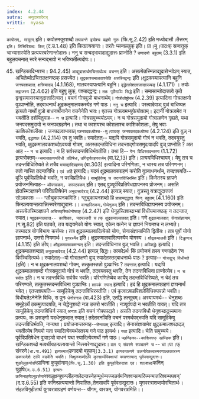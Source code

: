 ```yaml
---
index:  4.2.44
sutra:  अनुदात्तादेरञ्
vritti:  nyasa
---
```


`कापोतम्, मायूरम्` इति। कपोतमयूरशब्दौ `लघावन्ते द्वयोश्च बह्वषो गुरुः` (फि.सू.2.42) इति मध्योदात्तौ` । `तैत्तरम्` इति। तित्तिरिशब्दः कित्` (द.उ.1.48) इति कित्प्रत्ययान्तः। तरतेः प्सन्वल्लुक् इति। प्रा।मु।पाठःफ् सन्वत्तुक् चाभ्यासस्येति प्रत्ययस्वरेणान्तोदात्तः। ननु च सन्वद्भावादाद्युदात्तः प्राप्नोति ? `उणादयो बहुलम्` (3.3.1) इति बहुलवचनात् स्वरे सन्वद्भावो न भविष्यतीत्यदोषः।।

45. खण्डिकादिभ्यश्च। 94.2.45)
`आद्युदात्तार्थमचित्तार्थञ्च वचनम्` इति। असत्येतस्मिन्नाद्युदात्तेभ्योऽण् स्यात्, अचितेब्योऽचित्तलक्षणष्ठक् प्रसज्येत। `क्षुद्रकाश्चमालवाश्चेति क्षत्तरियद्वन्द्वः` इति।क्षुद्रकस्यापत्यानि बहूनि `जनपदशब्दात् क्षत्त्रियादञ्` (4.1.168), मालवस्यापत्यानि बहूनि। `वृद्धेत्कोशलाजादाञ्ञ्यङ्` (4.1.171) । तयोः `तद्राजस्य` (2.4.62) इति बहुषु लुक्, पश्चाद्द्वन्द्वः। `ततः पूर्वेणाञि सिद्धे` इति। समासान्तोदात्तत्वे कृते द्वन्द्वसमासस्यानुदात्तादित्वात्। वचनं गोत्रवुञो बाधनार्थम्। `गोत्रोक्षोष्ट्रोरभ्र` (4.2.39) इत्यादिना गोत्रलक्षणो वुञ्प्राप्नोति, तद्बाधनार्थं क्षुद्रकलृमालवकस्येह गणे पाठः।
`ननु च` इत्यादि। परत्वादेवाञ् वुञं बाधिष्यत इत्यतो नार्थो वुञो बाधनार्थेनानेन वचनेनेति भावः। एतच्च गोत्रत्वमभ्युपेत्योक्तम्। इदानीं गोत्रत्वमेव न भवतीति दर्शयितुमाह-- `न च` इत्यादि। गोत्रसमुच्चयोऽयम्। न च गोत्रसमुदायो गोत्रग्रहणेन गृह्यते, यथा जनपदसमुदायो न जनपदग्रहणेन। तथा च काशयश्च कोशलाश्च काशिकोशलाः, तेषु भवाः काशिकोशलीयाः। जनपदत्वाभावात् `प्जनपदवध्योश्च--मु।पाठःफ् जनपदतदवध्योश्च` (4.2.124) इति वुञ् न भवति, `वृद्धाश्छः` (4.2.114) एव तु भवति। स्यादेतत्-- यद्यपि गोत्रसमुदायो गोत्रं न भवति, तदवयुस्तु भवति, क्षुद्रकमालवकशब्दोऽवयवो गोत्रम्, अतस्तदन्तविधिना तदन्ताद्गोत्रसमुदःयादपि वुञ् प्राप्नोति ? अत आह -- `न च` इत्यादि। न हि सर्वस्तदन्तविधिर्भवतीति। तथा हि-- `येन विधिस्तदन्तस्य` (1.1.72) इत्यत्रोक्तम्--`समासप्रत्ययविधौ प्रतिषेधः`, `उगिद्वर्णग्रहणवर्जम्` (वा.12,13) इति। प्रत्ययविधिश्चायम्। येषु तत्र च तदन्तविधिरिष्यते ते तत्रैव `भयाद्यादिग्रहणम्` (वा.303) इत्यादिना परिगणिताः, न चास्य तत्र परिगणनम्। ततो नास्ति तदन्तविधिः। `एवं तर्हि` इत्यादि। यदयं क्षुद्रमालवकग्रहणं करोति वुञ्बाधनर्थाम्, तज्ज्ञापयति-- वुञि पूर्वविप्रतिषेधो भवति, न परविप्रतिषेधः। `सामूहिकेषु च तदन्तविधिरस्ति` इति। किमेतस्य ज्ञापने प्रयोजनमित्याह-- `औपगवकम्, कापटवकम्` इति। एतद् वुञ्पूर्वविप्रतिषेधज्ञापनस्य प्रोजनम्। असति ह्येतस्मिञ्ज्ञापने परिविप्रतिषेधेन `अनुदात्तादेरञ्` (4.2.44) इत्यञ् स्यात्। वुञस्तु यत्राद्युदात्तत्वं सोऽवकाशः --- ग्लौचुकायनकमिति। ग्लुचुकायनशब्दो हि `प्राचामवृद्धात् फिन् बहुलम्` (4.1.160) इति फिन्प्रत्ययान्तत्वान्नित्स्वरेणाद्युदात्तः।। `वानहस्तिकम्,गोथेनुकम्` इति। तदन्तविधिज्ञापनस्य प्रयोजनम्। असत्येतस्मिञ्ज्ञापने `अचित्तहस्तिधेनोष्ठक्` (4.2.47) इति धेनुहस्तिशब्दाभ्यां विधीयमानष्ठक् न तदन्तात् स्यात्।
`प्क्षुद्रकमालवात्-- काशिका, पदमञ्जरी च।फ् क्षुद्रकमालवकात्` इति। गणे `क्षुद्रकमालवात् सेनासंज्ञायाम्` (ग.सू.82) इति पठ्यते, तत्र यद्ययमेको योगः स्यात्, एकेन यत्नेन च ज्ञापनं नियमश्च न लभ्यते। तस्मादत्र योगविभागः कर्त्तव्यः। तत्र क्षुद्रकमालवादित्येको योगः, सेनासंज्ञायामिति द्वितीयः। तत्र पूर्वो योगो ज्ञापनार्थः, उत्तरो नियमार्थः। `पुनरस्यैव` इति। क्षुद्रकमालवादित्यस्यैव योगस्य । `क्षौद्रकमालवी` इति। `टिड्ढाणञ्` (4.1.15) इति ङीप्। `क्षौद्रकमालवकमन्यत्` इति। तदन्तविधिनात्र वुञ् भवति।
`अञ्सिद्धेः` इत्यादि। क्षुद्रकमालशब्दात् `अनुदात्तादेरञ्` (4.2.44) इत्यञ् सिद्धः। तत्कोऽर्थः किं प्रयोजनं तस्य गणपाठेन ?न किञ्चिदित्यर्थः। स्यादेतत्--यो गोत्रलक्षणो वुञ् स्यादेतस्तद्बाधनार्थः पाठः ? इत्याह-- `गोत्राद्वुञ् विधीयते` (इति)। न च क्षुद्रकमालवशब्दो गोत्रम्, तत्कुतस्ततो वुञ्प्राप्तिः ? `तदन्तात्` इत्यादि। यद्यपि क्षुद्रकमालवशब्दो गोत्रसमुदायो गोत्रं न भवति, तदवयवस्तु भवति, तेन तदन्तविधिना प्राप्नोत्येव। `न च सर्वतः` इति। न च तदन्तविधिः सर्वत्रैव भवति। परिगणितेष्वेव कार्येषु तदन्तविधिरिष्यते, न चेदं तत्र परिगण्यते, तत्कुतस्तदन्तविधिना वुञ्प्राप्तिः। `ज्ञापकं स्यात्` इत्यादि। इदं हि क्षुद्रकमालवग्रहणं ज्ञापनार्थं भवेत्। एतज्ज्ञापयति-- सामूहिकेषु तदन्तविधिरस्तीति। एवं कृत्वाऽषडपिशलेर्विधिरुपपन्नो भवति। विधीयतेऽनेनेति विधिः, स पुनः `धेनोरनञः` (वा.423) इति, एतद्धि तत्सूत्रम्। अस्यायमर्थः-- धेनुशब्दः समूहेऽर्थे ठकमुत्पादयति, न चेद्धेनुशब्दो नञ उत्तरो भवतीति। नञ्पूर्वपदो न भवतीति यावत्। यदि तत्र सामूहिकेषु तदन्तविधिर्न स्यात् `अनञः` इति वचनं नोपपपद्यते। असति तदन्तविधौ धेनुशब्दादुच्यमानः प्रत्ययः, कः प्रसङ्गो यदधेनुशब्दात् स्यात् ! तदेतदनञिति वचनं परमर्थवद्भवति यदि सामूहिकेषु तदन्तविधिर्भवति, नान्यथा। प्रयोजनान्तरमाह--`सेनायाम्` इत्यादि। सेनासंज्ञायामेव क्षुद्रकमालशब्दादञ् भवतीत्येष नियमो यता स्यादित्येवमर्थस्तस्य गणे पाठ इत्यर्थः। `यथा` इत्यादि। चेति समुच्चये। पूर्वविप्रतिषेधेन वुञाऽञो बाधनं यथा स्यादित्येवमर्थो गणे पाठः।
`प्खण्डिका--काशिकाफ् खण्डिक` इति। खण्डिकशब्दो मत्वर्थीयठन्प्रत्ययान्तो नित्स्वरेणाद्युदात्तः। `वल प् संवरणे सञ्चलने च` -- धा।पा।फ् संवरणे` (धा.पा.491) इत्यस्मात् `उणादयो बहुलम्` (3.3.1) इत्यवन्प्रत्यये डलयोरेकत्वस्मरणाल्लकारस्य डकारादेशे टापि वडवेति भवति। भिक्षुकशब्दोऽपि कुत्सार्थविवक्षायां कन्नन्तत्वात् पूर्वपदाद्युदात्तः। शुकोलूकयोरपि `प्राणिना कुपूर्वाणाम्` (फि.सू.1.30) इति कुपूर्वादिरुदात्त एव। श्वञ्शब्दः `कनिन् युवृषि` (द.उ.6.51) इत्यतः कनिन्ग्रहणेऽनुवर्त्तमाने `श्वन्नुक्षन्पूषन्प्लीहन्क्लेदन्तस्नेहन्मूर्धन्मज्जन्नर्यमन्विश्वप्सन्परिज्मन्मातरिश्वन्मघवन्` (द.उ.6.55) इति कनिन्प्रत्ययान्तो निपातितः,तेनसावपि पूर्ववदाद्युदात्तः। युगवरत्राशब्दयोरचितार्थः। संहतविगृहीतार्थं युगवरत्राग्रहणं वर्णयन्त-- यौगम्, वारत्रम्, योगवरत्रमिति।।


